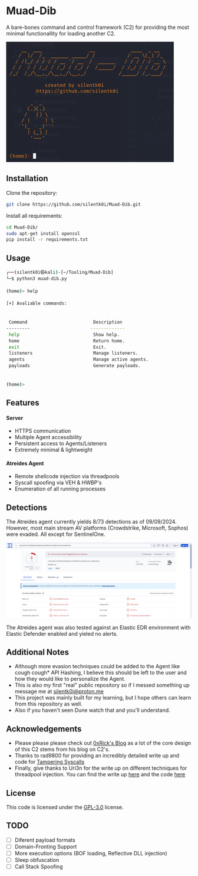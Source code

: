 
# Muad-Dib

A bare-bones command and control framework (C2) for providing the most minimal functionallity for loading another C2.

![Muad-Dib Banner](https://github.com/silentk0i/Muad-Dib/blob/main/assets/home.png)
## Installation

Clone the repository:

```bash
git clone https://github.com/silentk0i/Muad-Dib.git
```
Install all requirements:

```bash
cd Muad-Dib/
sudo apt-get install openssl
pip install -r requirements.txt
```

## Usage

```bash
┌──(silentk0i㉿kali)-[~/Tooling/Muad-Dib]
└─$ python3 muad-dib.py 

(home)> help

[+] Avaliable commands: 


 Command                         Description                                                 Arguments
---------                       -------------                                               -----------
 help                            Show help.                                                  
 home                            Return home.                                                
 exit                            Exit.                                                       
 listeners                       Manage listeners.                                           
 agents                          Manage active agents.                                       
 payloads                        Generate payloads.                                          


(home)>  
```

## Features

#### Server
- HTTPS communication
- Multiple Agent accessibility
- Persistent access to Agents/Listeners
- Extremely minimal & lightweight

#### Atreides Agent
- Remote shellcode injection via threadpools
- Syscall spoofing via VEH & HWBP's
- Enumeration of all running processes
## Detections

The Atreides agent currently yields 8/73 detections as of 09/09/2024. However, most main stream AV platforms (Crowdstrike, Microsoft, Sophos) were evaded. All except for SentinelOne.

![VirusTotal Detections](https://github.com/silentk0i/Muad-Dib/blob/main/assets/detections.png)

The Atreides agent was also tested against an Elastic EDR environment with Elastic Defender enabled and yieled no alerts.


## Additional Notes
- Although more evasion techniques could be added to the Agent like cough cough* API Hashing, I believe this should be left to the user and how they would like to personalize the Agent.
- This is also my first "real" public repository so if I messed something up message me at silentk0i@proton.me 
- This project was mainly built for my learning, but I hope others can learn from this repository as well.
- Also if you haven't seen Dune watch that and you'll understand.
## Acknowledgements

 - Please please please check out [0xRick's Blog](https://0xrick.github.io/) as a lot of the core design of this C2 stems from his blog on C2's.
 - Thanks to rad9800 for providing an incredibly detailed write up and code for [Tampering Syscalls](https://github.com/rad9800/TamperingSyscalls)
 - Finally, give thanks to Uri3n for the write up on different techniques for threadpool injection. You can find the write up [here](https://diagolima.com/html/posts/threadpools.html) and the code [here](https://github.com/Uri3n/Thread-Pool-Injection-PoC)


## License

This code is licensed under the [GPL-3.0](https://www.gnu.org/licenses/gpl-3.0.en.html) license.

## TODO

- [ ] Diferent payload formats
- [ ] Domain-Fronting Support
- [ ] More execution options (BOF loading, Reflective DLL injection)
- [ ] Sleep obfuscation
- [ ] Call Stack Spoofing
